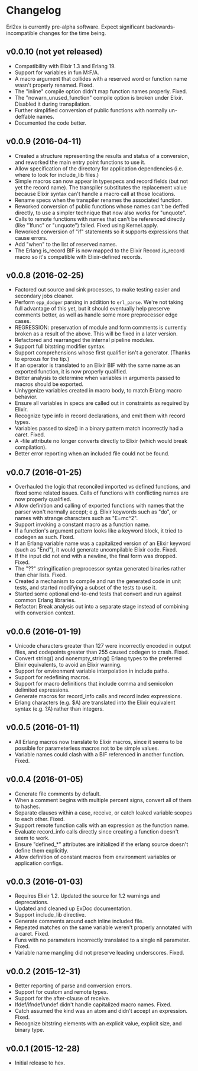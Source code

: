 # Changelog

Erl2ex is currently pre-alpha software. Expect significant backwards-incompatible changes for the time being.

## v0.0.10 (not yet released)

*   Compatibility with Elixir 1.3 and Erlang 19.
*   Support for variables in fun M:F/A.
*   A macro argument that collides with a reserved word or function name wasn't properly renamed. Fixed.
*   The "inline" compile option didn't map function names properly. Fixed.
*   The "nowarn_unused_function" compile option is broken under Elixir. Disabled it during transpilation.
*   Further simplified conversion of public functions with normally un-deffable names.
*   Documented the code better.

## v0.0.9 (2016-04-11)

*   Created a structure representing the results and status of a conversion, and reworked the main entry point functions to use it.
*   Allow specification of the directory for application dependencies (i.e. where to look for include_lib files.)
*   Simple macros can now appear in typespecs and record fields (but not yet the record name). The transpiler substitutes the replacement value because Elixir syntax can't handle a macro call at those locations.
*   Rename specs when the transpiler renames the associated function.
*   Reworked conversion of public functions whose names can't be deffed directly, to use a simpler technique that now also works for "unquote".
*   Calls to remote functions with names that can't be referenced directly (like "1func" or "unquote") failed. Fixed using Kernel.apply.
*   Reworked conversion of "if" statements so it supports expressions that cause errors.
*   Add "when" to the list of reserved names.
*   The Erlang is_record BIF is now mapped to the Elixir Record.is_record macro so it's compatible with Elixir-defined records.

## v0.0.8 (2016-02-25)

*   Factored out source and sink processes, to make testing easier and secondary jobs cleaner.
*   Perform `epp_dodger` parsing in addition to `erl_parse`. We're not taking full advantage of this yet, but it should eventually help preserve comments better, as well as handle some more preprocessor edge cases.
*   REGRESSION: preservation of module and form comments is currently broken as a result of the above. This will be fixed in a later version.
*   Refactored and rearranged the internal pipeline modules.
*   Support full bitstring modifier syntax.
*   Support comprehensions whose first qualifier isn't a generator. (Thanks to eproxus for the tip.)
*   If an operator is translated to an Elixir BIF with the same name as an exported function, it is now properly qualified.
*   Better analysis to determine when variables in arguments passed to macros should be exported.
*   Unhygenize variables created in macro body, to match Erlang macro behavior.
*   Ensure all variables in specs are called out in constraints as required by Elixir.
*   Recognize type info in record declarations, and emit them with record types.
*   Variables passed to size() in a binary pattern match incorrectly had a caret. Fixed.
*   A -file attribute no longer converts directly to Elixir (which would break compilation).
*   Better error reporting when an included file could not be found.

## v0.0.7 (2016-01-25)

*   Overhauled the logic that reconciled imported vs defined functions, and fixed some related issues. Calls of functions with conflicting names are now properly qualified.
*   Allow definition and calling of exported functions with names that the parser won't normally accept; e.g. Elixir keywords such as "do", or names with strange characters such as "E=mc^2".
*   Support invoking a constant macro as a function name.
*   If a function's argument pattern looks like a keyword block, it tried to codegen as such. Fixed.
*   If an Erlang variable name was a capitalized version of an Elixir keyword (such as "End"), it would generate uncompilable Elixir code. Fixed.
*   If the input did not end with a newline, the final form was dropped. Fixed.
*   The "??" stringification preprocessor syntax generated binaries rather than char lists. Fixed.
*   Created a mechanism to compile and run the generated code in unit tests, and started modifying a subset of the tests to use it.
*   Started some optional end-to-end tests that convert and run against common Erlang libraries.
*   Refactor: Break analysis out into a separate stage instead of combining with conversion context.

## v0.0.6 (2016-01-19)

*   Unicode characters greater than 127 were incorrectly encoded in output files, and codepoints greater than 255 caused codegen to crash. Fixed.
*   Convert string() and nonempty_string() Erlang types to the preferred Elixir equivalents, to avoid an Elixir warning.
*   Support for environment variable interpolation in include paths.
*   Support for redefining macros.
*   Support for macro definitions that include comma and semicolon delimited expressions.
*   Generate macros for record_info calls and record index expressions.
*   Erlang characters (e.g. $A) are translated into the Elixir equivalent syntax (e.g. ?A) rather than integers.

## v0.0.5 (2016-01-11)

*   All Erlang macros now translate to Elixir macros, since it seems to be possible for parameterless macros not to be simple values.
*   Variable names could clash with a BIF referenced in another function. Fixed.

## v0.0.4 (2016-01-05)

*   Generate file comments by default.
*   When a comment begins with multiple percent signs, convert all of them to hashes.
*   Separate clauses within a case, receive, or catch leaked variable scopes to each other. Fixed.
*   Support remote function calls with an expression as the function name.
*   Evaluate record_info calls directly since creating a function doesn't seem to work.
*   Ensure "defined_*" attributes are initialized if the erlang source doesn't define them explicitly.
*   Allow definition of constant macros from environment variables or application configs.

## v0.0.3 (2016-01-03)

*   Requires Elixir 1.2. Updated the source for 1.2 warnings and deprecations.
*   Updated and cleaned up ExDoc documentation.
*   Support include_lib directive.
*   Generate comments around each inline included file.
*   Repeated matches on the same variable weren't properly annotated with a caret. Fixed.
*   Funs with no parameters incorrectly translated to a single nil parameter. Fixed.
*   Variable name mangling did not preserve leading underscores. Fixed.

## v0.0.2 (2015-12-31)

*   Better reporting of parse and conversion errors.
*   Support for custom and remote types.
*   Support for the after-clause of receive.
*   Ifdef/ifndef/undef didn't handle capitalized macro names. Fixed.
*   Catch assumed the kind was an atom and didn't accept an expression. Fixed.
*   Recognize bitstring elements with an explicit value, explicit size, and binary type.

## v0.0.1 (2015-12-28)

*   Initial release to hex.
